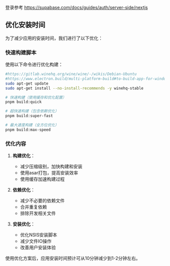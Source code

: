登录参考
https://supabase.com/docs/guides/auth/server-side/nextjs

## 优化安装时间

为了减少应用的安装时间，我们进行了以下优化：

### 快速构建脚本

使用以下命令进行优化构建：

```bash
#https://gitlab.winehq.org/wine/wine/-/wikis/Debian-Ubuntu
#https://www.electron.build/multi-platform-build#to-build-app-for-windows-on-linux
sudo apt-get update
sudo apt-get install --no-install-recommends -y winehq-stable

# 快速构建（使用缓存和优化配置）
pnpm build:quick

# 超快速构建（包含依赖优化）
pnpm build:super-fast

# 最大速度构建（全方位优化）
pnpm build:max-speed
```

### 优化内容

1. **构建优化**：
   - 减少压缩级别，加快构建和安装
   - 使用asar打包，提高安装效率
   - 使用缓存加速构建过程

2. **依赖优化**：
   - 减少不必要的依赖文件
   - 合并重复依赖
   - 排除开发相关文件

3. **安装优化**：
   - 优化NSIS安装脚本
   - 减少文件IO操作
   - 改善用户安装体验

使用优化方案后，应用安装时间预计可从10分钟减少到1-2分钟左右。
